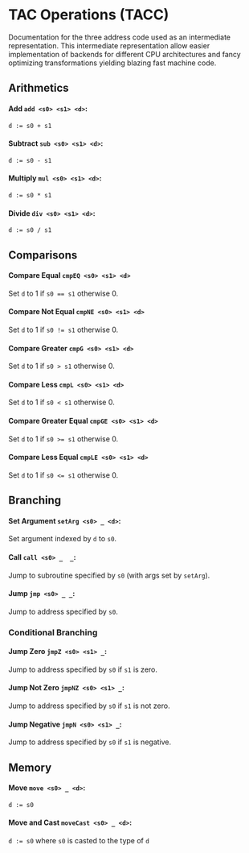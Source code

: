 # TAC Operations (TACC)

Documentation for the three address code used as an intermediate representation. This intermediate representation allow easier implementation of backends for different CPU architectures and fancy optimizing transformations yielding blazing fast machine code.

## Arithmetics

#### Add `add <s0> <s1> <d>`:
`d := s0 + s1`

#### Subtract `sub <s0> <s1> <d>`:
`d := s0 - s1`

#### Multiply `mul <s0> <s1> <d>`:
`d := s0 * s1`

#### Divide `div <s0> <s1> <d>`:
`d := s0 / s1`

## Comparisons

#### Compare Equal `cmpEQ <s0> <s1> <d>`
Set `d` to 1 if `s0 == s1` otherwise 0.

#### Compare Not Equal `cmpNE <s0> <s1> <d>`
Set `d` to 1 if `s0 != s1` otherwise 0.

#### Compare Greater `cmpG <s0> <s1> <d>`
Set `d` to 1 if `s0 > s1` otherwise 0.

#### Compare Less `cmpL <s0> <s1> <d>`
Set `d` to 1 if `s0 < s1` otherwise 0.

#### Compare Greater Equal `cmpGE <s0> <s1> <d>`
Set `d` to 1 if `s0 >= s1` otherwise 0.

#### Compare Less Equal `cmpLE <s0> <s1> <d>`
Set `d` to 1 if `s0 <= s1` otherwise 0.

## Branching

#### Set Argument `setArg <s0> _ <d>`:
Set argument indexed by `d` to `s0`.

#### Call `call <s0> _  _`:
Jump to subroutine specified by `s0` (with args set by `setArg`).

#### Jump `jmp <s0> _ _`:
Jump to address specified by `s0`.
 
### Conditional Branching

#### Jump Zero `jmpZ <s0> <s1> _`:
Jump to address specified by `s0` if `s1` is zero.

#### Jump Not Zero `jmpNZ <s0> <s1> _`:
Jump to address specified by `s0` if `s1` is not zero.

#### Jump Negative `jmpN <s0> <s1> _`:
Jump to address specified by `s0` if `s1` is negative.

## Memory

#### Move `move <s0> _ <d>`:
`d := s0`

#### Move and Cast `moveCast <s0> _ <d>`:
`d := s0` where `s0` is casted to the type of `d`

